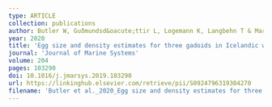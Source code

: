 ```yaml
---
type: ARTICLE
collection: publications
author: Butler W, Guðmundsd&oacute;ttir L, Logemann K, Langbehn T & Marteinsd&oacute;ttir G
year: 2020
title: 'Egg size and density estimates for three gadoids in Icelandic waters and their implications for the vertical distribution of eggs along a stratified water column'
journal: 'Journal of Marine Systems'
volume: 204
pages: 103290
doi: 10.1016/j.jmarsys.2019.103290
url: https://linkinghub.elsevier.com/retrieve/pii/S0924796319304270
filename: 'Butler et al._2020_Egg size and density estimates for three gadoids in Icelandic waters and their.pdf'
---
```

